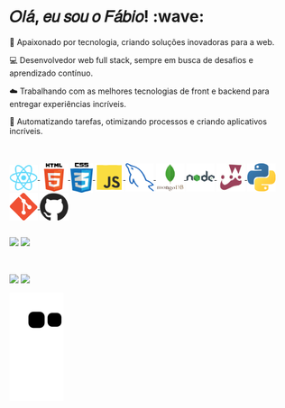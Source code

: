 <div> 
  <h1> 𝑂𝑙𝑎́, 𝑒𝑢 𝑠𝑜𝑢 𝑜 𝐹𝑎́𝑏𝑖𝑜! :wave:</h1>
</div>


<link rel="preconnect" href="https://fonts.googleapis.com">
<link rel="preconnect" href="https://fonts.gstatic.com" crossorigin>
<link href="https://fonts.googleapis.com/css2?family=Comforter&display=swap" rel="stylesheet">

<p>🚀 Apaixonado por tecnologia, criando soluções inovadoras para a web.</p>
<p>💻 Desenvolvedor web full stack, sempre em busca de desafios e aprendizado contínuo.</p>
<p>☁️ Trabalhando com as melhores tecnologias de front e backend para entregar experiências incríveis.</p>
<p>🤖 Automatizando tarefas, otimizando processos e criando aplicativos incríveis.</p>

<br>
<div style="display: inline_block"><br>
  <a href="https://pt-br.reactjs.org/" >
    <img
       align="center"
       alt="react"
       src="https://github.com/fabiojuvenalpereira/fabiojuvenalpereira/blob/main/gifs/react.gif"
       width="50"
       height="45"
     />
  </a>
  <a href="https://pt.wikipedia.org/wiki/HTML5">
    <img
       align="center"
       alt="html5"
       src="https://github.com/fabiojuvenalpereira/fabiojuvenalpereira/blob/main/gifs/html.gif"
       width="50"
       height="50"
     />
  </a>
  <a href="https://pt.wikipedia.org/wiki/CSS3">
    <img
       align="center"
       alt="css3"
       src="https://github.com/fabiojuvenalpereira/fabiojuvenalpereira/blob/main/gifs/css.gif"
       width="40"
       height="53"
     />
  </a>
  <a href="https://developer.mozilla.org/pt-BR/docs/Web/JavaScript">
    <img
       align="center"
       alt="javascript"
       src="https://github.com/fabiojuvenalpereira/fabiojuvenalpereira/blob/main/gifs/js.gif"
       width="50"
       height="50"
    />
  </a>
  <a href="https://www.mysql.com/">
    <img
       align="center" 
       alt="mysql"
       src="https://github.com/fabiojuvenalpereira/fabiojuvenalpereira/blob/main/gifs/workbench.gif"
       width="50"
       height="50"
    />
  </a>
  <a href="https://www.mongodb.com/">
    <img align="center" alt="mongodb" src="https://github.com/fabiojuvenalpereira/fabiojuvenalpereira/blob/main/gifs/mongodb.gif" width="50" height="50"/>
  </a>
  <a href="https://nodejs.org/pt-br/about/">
     <img
        align="center"
        alt="nodejs"
        src="https://github.com/fabiojuvenalpereira/fabiojuvenalpereira/blob/main/gifs/nodejs.gif"
        width="50"
        height="50"
     />
  </a>
  <a href="https://jestjs.io/pt-BR/">
    <img 
       align="center"
       alt="jest"
       src="https://github.com/fabiojuvenalpereira/fabiojuvenalpereira/blob/main/gifs/jest.gif"
       width="50"
       height="50"
     />
  </a>
  <a href="https://www.python.org/">
     <img
          align="center"
          alt="python"
          src="https://github.com/fabiojuvenalpereira/fabiojuvenalpereira/blob/main/gifs/python.gif" 
          width="50"
          height="50"/>
  </a>
   <a href="https://git-scm.com/">
     <img
          align="center"
          alt="git"
          src="https://github.com/fabiojuvenalpereira/fabiojuvenalpereira/blob/main/gifs/git.gif"
          width="50"
          height="50"
     />
  </a>
   <a href="https://github.com/">
     <img
          align="center"
          alt="github"
          src="https://github.com/fabiojuvenalpereira/fabiojuvenalpereira/blob/main/gifs/github.gif"
          width="50"
          height="50"
       />
  </a>
</div>

  ##

<div>
  <img style="display: inline_block" height="150em" src="https://github-readme-stats.vercel.app/api?username=fabiojuvenalpereira&show_icons=true&theme=react&include_all_commits=true&count_private=true" />
  <img style="display: inline_block" height="150em" src="https://github-readme-stats.vercel.app/api/top-langs/?username=fabiojuvenalpereira&layout=compact&langs_count=7&theme=react" />
</div>

  ##

<div style="display: inline_block"><br>
  <a href = "mailto:fabiojuvenalpereira@gmail.com"><img src="https://img.shields.io/badge/-Gmail-%23333?style=for-the-badge&logo=gmail&logoColor=white" target="_blank"></a>
  <a href="https://www.linkedin.com/in/fabiojuvenalpereira/" target="_blank"><img src="https://img.shields.io/badge/-LinkedIn-%230077B5?style=for-the-badge&logo=linkedin&logoColor=white" target="_blank"></a> 
</div>

![Snake animation](https://github.com/fabiojuvenalpereira/fabiojuvenalpereira/blob/output/github-contribution-grid-snake.svg)
